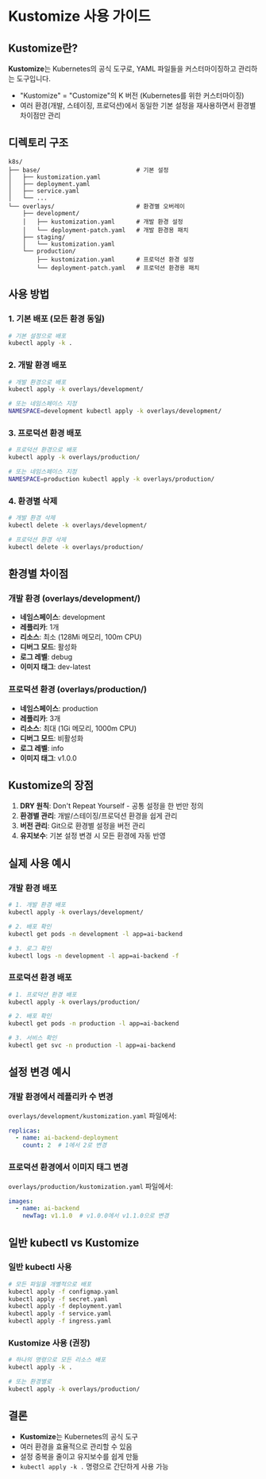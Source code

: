 # Kustomize 사용 가이드

## Kustomize란?

**Kustomize**는 Kubernetes의 공식 도구로, YAML 파일들을 커스터마이징하고 관리하는 도구입니다.

- "Kustomize" = "Customize"의 K 버전 (Kubernetes를 위한 커스터마이징)
- 여러 환경(개발, 스테이징, 프로덕션)에서 동일한 기본 설정을 재사용하면서 환경별 차이점만 관리

## 디렉토리 구조

```
k8s/
├── base/                           # 기본 설정
│   ├── kustomization.yaml
│   ├── deployment.yaml
│   ├── service.yaml
│   └── ...
└── overlays/                       # 환경별 오버레이
    ├── development/
    │   ├── kustomization.yaml      # 개발 환경 설정
    │   └── deployment-patch.yaml   # 개발 환경용 패치
    ├── staging/
    │   └── kustomization.yaml
    └── production/
        ├── kustomization.yaml      # 프로덕션 환경 설정
        └── deployment-patch.yaml   # 프로덕션 환경용 패치
```

## 사용 방법

### 1. 기본 배포 (모든 환경 동일)
```bash
# 기본 설정으로 배포
kubectl apply -k .
```

### 2. 개발 환경 배포
```bash
# 개발 환경으로 배포
kubectl apply -k overlays/development/

# 또는 네임스페이스 지정
NAMESPACE=development kubectl apply -k overlays/development/
```

### 3. 프로덕션 환경 배포
```bash
# 프로덕션 환경으로 배포
kubectl apply -k overlays/production/

# 또는 네임스페이스 지정
NAMESPACE=production kubectl apply -k overlays/production/
```

### 4. 환경별 삭제
```bash
# 개발 환경 삭제
kubectl delete -k overlays/development/

# 프로덕션 환경 삭제
kubectl delete -k overlays/production/
```

## 환경별 차이점

### 개발 환경 (overlays/development/)
- **네임스페이스**: development
- **레플리카**: 1개
- **리소스**: 최소 (128Mi 메모리, 100m CPU)
- **디버그 모드**: 활성화
- **로그 레벨**: debug
- **이미지 태그**: dev-latest

### 프로덕션 환경 (overlays/production/)
- **네임스페이스**: production
- **레플리카**: 3개
- **리소스**: 최대 (1Gi 메모리, 1000m CPU)
- **디버그 모드**: 비활성화
- **로그 레벨**: info
- **이미지 태그**: v1.0.0

## Kustomize의 장점

1. **DRY 원칙**: Don't Repeat Yourself - 공통 설정을 한 번만 정의
2. **환경별 관리**: 개발/스테이징/프로덕션 환경을 쉽게 관리
3. **버전 관리**: Git으로 환경별 설정을 버전 관리
4. **유지보수**: 기본 설정 변경 시 모든 환경에 자동 반영

## 실제 사용 예시

### 개발 환경 배포
```bash
# 1. 개발 환경 배포
kubectl apply -k overlays/development/

# 2. 배포 확인
kubectl get pods -n development -l app=ai-backend

# 3. 로그 확인
kubectl logs -n development -l app=ai-backend -f
```

### 프로덕션 환경 배포
```bash
# 1. 프로덕션 환경 배포
kubectl apply -k overlays/production/

# 2. 배포 확인
kubectl get pods -n production -l app=ai-backend

# 3. 서비스 확인
kubectl get svc -n production -l app=ai-backend
```

## 설정 변경 예시

### 개발 환경에서 레플리카 수 변경
`overlays/development/kustomization.yaml` 파일에서:
```yaml
replicas:
  - name: ai-backend-deployment
    count: 2  # 1에서 2로 변경
```

### 프로덕션 환경에서 이미지 태그 변경
`overlays/production/kustomization.yaml` 파일에서:
```yaml
images:
  - name: ai-backend
    newTag: v1.1.0  # v1.0.0에서 v1.1.0으로 변경
```

## 일반 kubectl vs Kustomize

### 일반 kubectl 사용
```bash
# 모든 파일을 개별적으로 배포
kubectl apply -f configmap.yaml
kubectl apply -f secret.yaml
kubectl apply -f deployment.yaml
kubectl apply -f service.yaml
kubectl apply -f ingress.yaml
```

### Kustomize 사용 (권장)
```bash
# 하나의 명령으로 모든 리소스 배포
kubectl apply -k .

# 또는 환경별로
kubectl apply -k overlays/production/
```

## 결론

- **Kustomize**는 Kubernetes의 공식 도구
- 여러 환경을 효율적으로 관리할 수 있음
- 설정 중복을 줄이고 유지보수를 쉽게 만듦
- `kubectl apply -k .` 명령으로 간단하게 사용 가능
